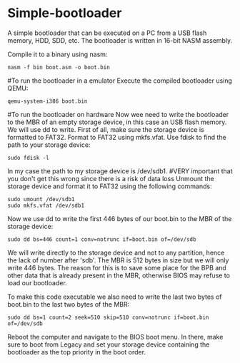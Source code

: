 # Simple-bootloader
A simple bootloader that can be executed on a PC from a USB flash memory, HDD, SDD, etc.
The bootloader is written in 16-bit NASM assembly.

Compile it to a binary using nasm:
```
nasm -f bin boot.asm -o boot.bin
```
#To run the bootloader in a emulator
Execute the compiled bootloader using QEMU:
```
qemu-system-i386 boot.bin
```

#To run the bootloader on hardware
Now wee need to write the bootloader to the MBR of an empty storage device, in this case an USB flash memory. We will use dd to write.
First of all, make sure the storage device is formatted to FAT32. Format to FAT32 using mkfs.vfat. Use fdisk to find the path to your storage device:
```
sudo fdisk -l
```
In my case the path to my storage device is /dev/sdb1. #VERY important that you don't get this wrong since there is a risk of data loss
Unmount the storage device and format it to FAT32 using the following commands:
```
sudo umount /dev/sdb1
sudo mkfs.vfat /dev/sdb1
```

Now we use dd to write the first 446 bytes of our boot.bin to the MBR of the storage device:
```
sudo dd bs=446 count=1 conv=notrunc if=boot.bin of=/dev/sdb
```
We will write directly to the storage device and not to any partition, hence the lack of number after 'sdb'.
The MBR is 512 bytes in size but we will only write 446 bytes. The reason for this is to save some place for the BPB and other data that is already present in the MBR, otherwise BIOS may refuse to load our bootloader.

To make this code executable we also need to write the last two bytes of boot.bin to the last two bytes of the MBR:
```
sudo dd bs=1 count=2 seek=510 skip=510 conv=notrunc if=boot.bin of=/dev/sdb
```

Reboot the computer and navigate to the BIOS boot menu. In there, make sure to boot from Legacy and set your storage device containing the bootloader as the top priority in the boot order.




